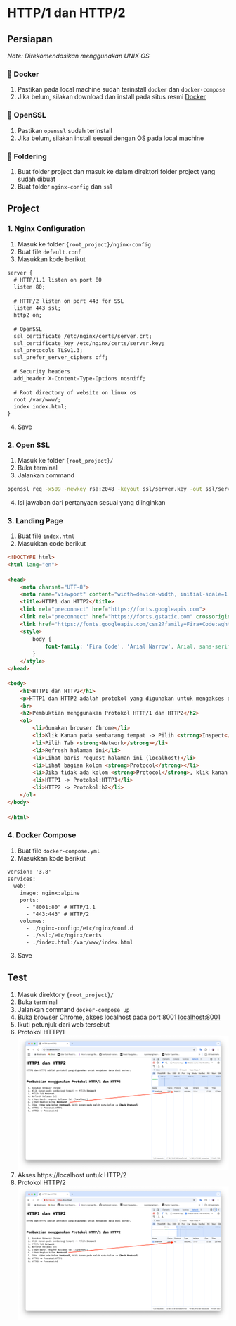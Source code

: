 # HTTP/1 dan HTTP/2

## Persiapan
_Note: Direkomendasikan menggunakan UNIX OS_

### 🚀 Docker
1. Pastikan pada local machine sudah terinstall `docker` dan `docker-compose`
2. Jika belum, silakan download dan install pada situs resmi [Docker](https://www.docker.com/)

### 🔐 OpenSSL
1. Pastikan `openssl` sudah terinstall
2. Jika belum, silakan install sesuai dengan OS pada local machine

### 📂 Foldering
1. Buat folder project dan masuk ke dalam direktori folder project yang sudah dibuat
2. Buat folder `nginx-config` dan `ssl`

## Project

### 1. Nginx Configuration
1. Masuk ke folder `{root_project}/nginx-config`
2. Buat file `default.conf`
3. Masukkan kode berikut
```nginx
server {
  # HTTP/1.1 listen on port 80
  listen 80;

  # HTTP/2 listen on port 443 for SSL
  listen 443 ssl;
  http2 on;

  # OpenSSL
  ssl_certificate /etc/nginx/certs/server.crt;
  ssl_certificate_key /etc/nginx/certs/server.key;
  ssl_protocols TLSv1.3;
  ssl_prefer_server_ciphers off;

  # Security headers
  add_header X-Content-Type-Options nosniff;

  # Root directory of website on linux os
  root /var/www/;
  index index.html;
}
```
4. Save

### 2. Open SSL
1. Masuk ke folder `{root_project}/`
2. Buka terminal
3. Jalankan command
```zsh
openssl req -x509 -newkey rsa:2048 -keyout ssl/server.key -out ssl/server.crt -days 365 -nodes
```
4. Isi jawaban dari pertanyaan sesuai yang diinginkan


### 3. Landing Page
1. Buat file `index.html`
2. Masukkan code berikut
```html
<!DOCTYPE html>
<html lang="en">

<head>
    <meta charset="UTF-8">
    <meta name="viewport" content="width=device-width, initial-scale=1.0">
    <title>HTTP1 dan HTTP2</title>
    <link rel="preconnect" href="https://fonts.googleapis.com">
    <link rel="preconnect" href="https://fonts.gstatic.com" crossorigin>
    <link href="https://fonts.googleapis.com/css2?family=Fira+Code:wght@300..700&family=Roboto+Slab:wght@100..900&display=swap" rel="stylesheet">
    <style>
        body {
            font-family: 'Fira Code', 'Arial Narrow', Arial, sans-serif, sans-serif;
        }
    </style>
</head>

<body>
    <h1>HTTP1 dan HTTP2</h1>
    <p>HTTP1 dan HTTP2 adalah protokol yang digunakan untuk mengakses data dari server.</p>
    <br>
    <h2>Pembuktian menggunakan Protokol HTTP/1 dan HTTP2</h2>
    <ol>
        <li>Gunakan browser Chrome</li>
        <li>Klik Kanan pada sembarang tempat -> Pilih <strong>Inspect</strong></li>
        <li>Pilih Tab <strong>Network</strong></li>
        <li>Refresh halaman ini</li>
        <li>Lihat baris request halaman ini (localhost)</li>
        <li>Lihat bagian kolom <strong>Protocol</strong></li>
        <li>Jika tidak ada kolom <strong>Protocol</strong>, klik kanan pada salah satu kolom -> <strong>Check Protocol</strong></li>
        <li>HTTP1 -> Protokol:HTTP1</li>
        <li>HTTP2 -> Protokol:h2</li>
    </ol>
</body>

</html>
```

### 4. Docker Compose
1. Buat file `docker-compose.yml`
2. Masukkan kode berikut
```docker
version: '3.8'
services:
  web:
    image: nginx:alpine
    ports:
      - "8001:80" # HTTP/1.1
      - "443:443" # HTTP/2
    volumes:
      - ./nginx-config:/etc/nginx/conf.d
      - ./ssl:/etc/nginx/certs
      - ./index.html:/var/www/index.html
```
3. Save

## Test

1. Masuk direktory `{root_project}/`
2. Buka terminal
3. Jalankan command `docker-compose up`
4. Buka browser Chrome, akses localhost pada port 8001 [localhost:8001](http://localhost:8001)
5. Ikuti petunjuk dari web tersebut
6. Protokol HTTP/1 
![http1](./assets/http1.png)
7. Akses https://localhost untuk HTTP/2
8. Protokol HTTP/2
![http2](./assets/http2.png)
